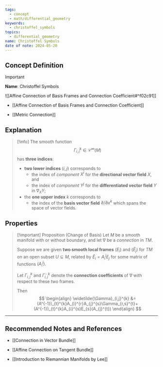 ```yaml
---
tags:
  - concept
  - math/differential_geometry
keywords:
  - christoffel_symbols
topics:
  - differential_geometry
name: Christoffel Symbols
date of note: 2024-05-20
---
```


## Concept Definition

>[!important]
>**Name**: Christoffel Symbols

![[Affine Connection of Basis Frames and Connection Coefficient#^f02c91]]

- [[Affine Connection of Basis Frames and Connection Coefficient]]




- [[Metric Connection]]



## Explanation


>[!info]
>The smooth function $$\Gamma_{i,j}^{k} \in \mathcal{C}^{\infty}(M)$$ has **three indices**: 
>- **two lower indices** $(i,j)$ corresponds to 
>	- the index of *component* $X^i$ for the **directional vector field** $X$, and 
>	- the index of *component* $Y^j$ for the **differentiated vector field** $Y$ in $\nabla_{X}Y$;
>- the **one upper index** $k$ corresponds to 
>	- the index of the **basis vector field** $\partial/ \partial x^k$ which spans the space of vector fields. 

## Properties

>[!important] Proposition (Change of Basis)
>Let $M$ be a smooth manifold with or without boundary, and let $\nabla$ be a *connection* in $TM$. 
>
>Suppose we are given **two smooth local frames** $(E_i)$ and $(\widetilde{E}_j)$ for $TM$ on an open subset $U \subseteq M$, related by $\widetilde{E}_i = A_i^j E_j$ for some matrix of functions $(A_i^j)$. 
>
>Let $\Gamma_{i,j}^{k}$ and $\widetilde{\Gamma}_{i,j}^{k}$ denote the **connection coefficients** of $\nabla$ with respect to these two frames.
>
> Then
> $$
> \begin{align}
> \widetilde{\Gamma}_{i,j}^{k} &= (A^{-1})_{t}^{k}A_{i}^{r}A_{j}^{s}\Gamma_{r,s}^{t}+ (A^{-1})_{t}^{k}A_{i}^{s}E_{s}(A_{j}^{t})  
> \end{align}
>$$ 




-----------
##  Recommended Notes and References

- [[Connection in Vector Bundle]]
- [[Affine Connection on Tangent Bundle]]


- [[Introduction to Riemannian Manifolds by Lee]]